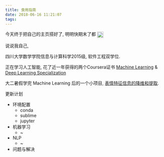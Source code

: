 ```yaml
---
title: 食用指南
date: 2018-06-16 11:21:07
tags:
---
```

今天终于把自己的主页搭好了, 明明快期末了都 <img src="http://www.webpagefx.com/tools/emoji-cheat-sheet/graphics/emojis/grimacing.png" height="20" width="20" align="absmiddle">

说说我自己, 

四川大学数学学院信息与计算科学2015级, 软件工程双学位.

正在学习人工智能, 花了近一年获得的两个Coursera证书
<a href="https://www.coursera.org/account/accomplishments/certificate/5SEU53YMH3T8">Machine Learning</a> & <a href="https://www.coursera.org/account/accomplishments/specialization/3C8Z4CNS95V5">Deep Learning Specialization</a>

大二暑假学完 Machine Learning 后的一个小项目, <a href="https://github.com/OpenWaygate/Machine-Learning">表情特征信息的降维和提取</a>.

更新计划
* 环境配置
    * conda
    * sublime
    * jupyter
* 机器学习
    * ~
* NLP
    * ~
* 问题与解决
